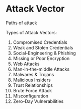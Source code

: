 # Attack Vector
Paths of attack

Types of Attack Vectors:
1. Compromised Credentials 
2. Weak and Stolen Credentials 
3. Social-Engineering & Phishing 
4. Missing or Poor Encryption 
5. Web Attacks 
6. Man-in-the-middle Attacks 
7. Malwares & Trojans 
8. Malicious Insiders 
9. Trust Relationships 
10. Brute Force Attack 
11. Misconfiguration 
12. Zero-Day Vulnerabilities